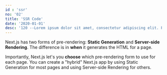 ```yaml
---
id : 'ssr'
no: '02'
title: 'SSR Code'
date: '2020-01-01'
desc: '120 --Lorem ipsum dolor sit amet, consectetur adipiscing elit. Proin quis pharetra lorem, et congue lacus. In id dictum lectus. Sed ac volutpat nisl. Suspendisse lobortis imperdiet ullamcorper '
---
```


Next.js has two forms of pre-rendering: **Static Generation** and **Server-side Rendering**. The difference is in **when** it generates the HTML for a page.



Importantly, Next.js let's you **choose** which pre-rendering form to use for each page. You can create a "hybrid" Next.js app by using Static Generation for most pages and using Server-side Rendering for others.